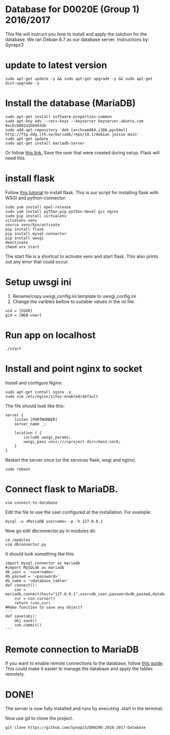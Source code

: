 # Database for D0020E (Group 1) 2016/2017
This file will instruct you how to install and apply the solution for the database. We ran Debian 8.7 as our database server.
Instructions by: Synapz3
# update to latest version
```shell
sudo apt-get update -y && sudo apt-get upgrade -y && sudo apt-get dist-upgrade -y
```
# Install the database (MariaDB)
```shell
sudo apt-get install software-properties-common
sudo apt-key adv --recv-keys --keyserver keyserver.ubuntu.com 0xcbcb082a1bb943db
sudo add-apt-repository 'deb [arch=amd64,i386,ppc64el] http://ftp.ddg.lth.se/mariadb/repo/10.1/debian jessie main'
sudo apt-get update
sudo apt-get install mariadb-server
```
Or follow [this link.](https://downloads.mariadb.org/mariadb/repositories/#mirror=lund&distro=Debian&distro_release=jessie--jessie&version=10.1)
Save the user that were created during setup. Flask will need this.

# install flask
Follow [this tutorial](http://flask.pocoo.org/docs/0.12/installation/) to install flask.
This is our script for installing flask with WSGI and python-connector:
```shell
sudo yum install epel-release
sudo yum install python-pip python-devel gcc nginx
sudo pip install virtualenv
vitualenv venv
source venv/bin/activate
pip install flask
pip install mysql-connector
pip install uwsgi
deactivate
chmod u+x start
```
The start file is a shortcut to activate venv and start flask. This also prints out any error that could occur.
# Setup uwsgi ini
1. Rename/copy uwsgi_config.ini.template to uwsgi_config.ini
2. Change the varibles bellow to suitable values in the ini file.
```
uid = [USER]
gid = [WEB-user]
```

# Run app on localhost
```
./start
```
# Install and point nginx to socket

Install and configure Nginx:
```shell
sudo apt-get isntall nginx -y
sudo vim /etc/nginx/sites-enabled/default
```
The file should look like this:
```shell
server {
    lsiten [PORTNUMBER]
    server_name _;
    
    location / {
        include uwsgi_params;
        uwsgi_pass unix:///<project dir>/main.sock;
    }
}
```
Restart the server once (or the services flask, wsgi and nginx).
```shell
sudo reboot
```

# Connect flask to MariaDB.
```shell
vim connect-to-database
```
Edit the file to use the user configured at the installation. For example:
```shell
mysql -u <MariaDB username> -p -h 127.0.0.1
```
Now go edit dbconnector.py in modules dir.
```shell
cd /modules
vim dbconnector.py
```
It should look something like this:
```shell
import mysql.connector as mariadb
#import MySQLdb as mariadb
db_user = '<username>'
db_passwd = '<password>'
db_name = '<database_table>'
def connect():
    con =  mariadb.connect(host="127.0.0.1",user=db_user,password=db_passwd,database=db_name)
    cur = con.cursor()
    return (con,cur)
#Make function to save any object?
'''
def save(obj):
    obj.save()
    con.commit()
'''
```

# Remote connection to MariaDB
If you want to enable remote connections to the database, follow [this guide](https://mariadb.com/kb/en/mariadb/configuring-mariadb-for-remote-client-access/). This could make it easier to manage the database and apply the tables remotely.

# DONE!
The server is now fully installed and runs by executing .start in the terminal.

Now use git to clone the project.
```shell
git clone https://github.com/Synapz3/D0020E-2016-2017-Database
```

